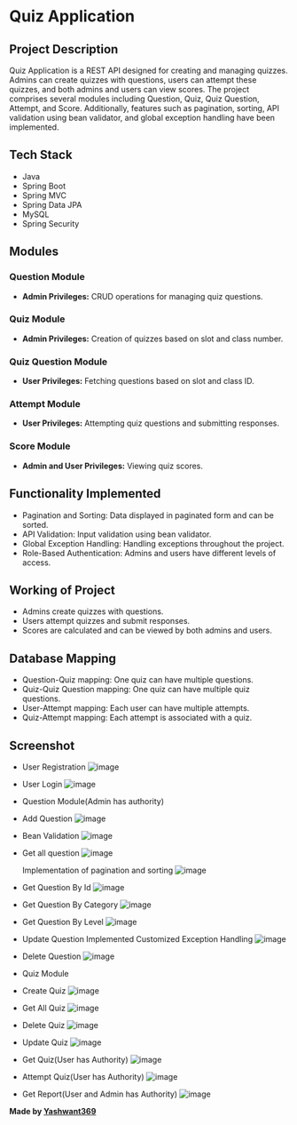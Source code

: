 # Quiz Application

## Project Description
Quiz Application is a REST API designed for creating and managing quizzes. Admins can create quizzes with questions, users can attempt these quizzes, and both admins and users can view scores. The project comprises several modules including Question, Quiz, Quiz Question, Attempt, and Score. Additionally, features such as pagination, sorting, API validation using bean validator, and global exception handling have been implemented.

## Tech Stack
- Java
- Spring Boot
- Spring MVC
- Spring Data JPA
- MySQL
- Spring Security

## Modules

### Question Module
- **Admin Privileges:** CRUD operations for managing quiz questions.

### Quiz Module
- **Admin Privileges:** Creation of quizzes based on slot and class number.

### Quiz Question Module
- **User Privileges:** Fetching questions based on slot and class ID.

### Attempt Module
- **User Privileges:** Attempting quiz questions and submitting responses.

### Score Module
- **Admin and User Privileges:** Viewing quiz scores.

## Functionality Implemented
- Pagination and Sorting: Data displayed in paginated form and can be sorted.
- API Validation: Input validation using bean validator.
- Global Exception Handling: Handling exceptions throughout the project.
- Role-Based Authentication: Admins and users have different levels of access.

## Working of Project
- Admins create quizzes with questions.
- Users attempt quizzes and submit responses.
- Scores are calculated and can be viewed by both admins and users.

## Database Mapping
- Question-Quiz mapping: One quiz can have multiple questions.
- Quiz-Quiz Question mapping: One quiz can have multiple quiz questions.
- User-Attempt mapping: Each user can have multiple attempts.
- Quiz-Attempt mapping: Each attempt is associated with a quiz.

## Screenshot
- User Registration
  ![image](https://github.com/Yashwant369/Quiz-Application/assets/71956889/36ccebaf-f79a-4db0-98fd-01ff35a453ce)

- User Login
  ![image](https://github.com/Yashwant369/Quiz-Application/assets/71956889/f2dcab6c-a5d3-4f82-82e7-720d22c7e87a)

- Question Module(Admin has authority)

- Add Question
  ![image](https://github.com/Yashwant369/Quiz-Application/assets/71956889/3ba0bd64-5727-468b-92a3-c2b790e7aa5f)

- Bean Validation
  ![image](https://github.com/Yashwant369/Quiz-Application/assets/71956889/378d43b2-396a-432c-a411-0b9500bfbae8)

- Get all question
  ![image](https://github.com/Yashwant369/Quiz-Application/assets/71956889/250949bb-2328-4b19-8978-8e5d233e485f)

  Implementation of pagination and sorting
  ![image](https://github.com/Yashwant369/Quiz-Application/assets/71956889/c62d953b-da22-4242-9ba0-6edc6c2acb5c)

- Get Question By Id
  ![image](https://github.com/Yashwant369/Quiz-Application/assets/71956889/d28379c5-f06f-4651-b96a-c4c0e13e2bf6)

- Get Question By Category
  ![image](https://github.com/Yashwant369/Quiz-Application/assets/71956889/5963aede-5133-4746-afba-562752f708f0)

- Get Question By Level
  ![image](https://github.com/Yashwant369/Quiz-Application/assets/71956889/716d476d-51c5-496a-88fc-e448a2b04c94)

- Update Question
  Implemented Customized Exception Handling
  ![image](https://github.com/Yashwant369/Quiz-Application/assets/71956889/98e6be9b-6e85-400a-89df-7a59c39850e9)

- Delete Question
  ![image](https://github.com/Yashwant369/Quiz-Application/assets/71956889/d46d743b-a3ad-4d7e-b6d8-c72b70003834)

- Quiz Module

- Create Quiz
  ![image](https://github.com/Yashwant369/Quiz-Application/assets/71956889/78f9a70d-be71-415d-a9f5-fad019038c38)

- Get All Quiz
  ![image](https://github.com/Yashwant369/Quiz-Application/assets/71956889/7f22a132-b081-4184-8328-7ef46ac25af6)

- Delete Quiz
  ![image](https://github.com/Yashwant369/Quiz-Application/assets/71956889/bbb732c9-bfba-4b87-bf50-ad77a4a04dba)

- Update Quiz
  ![image](https://github.com/Yashwant369/Quiz-Application/assets/71956889/b7243dd0-34b5-4cfa-b351-007bf4dbdec7)

- Get Quiz(User has Authority)
  ![image](https://github.com/Yashwant369/Quiz-Application/assets/71956889/da226b86-ce01-4631-a2e3-1e36f8dec7d6)

- Attempt Quiz(User has Authority)
  ![image](https://github.com/Yashwant369/Quiz-Application/assets/71956889/fc4c0a1b-4598-4d6f-b806-f045173d63cb)

- Get Report(User and Admin has Authority)
  ![image](https://github.com/Yashwant369/Quiz-Application/assets/71956889/65e4a60a-9acb-4cdd-bf74-e3e51e84239b)

**Made by [Yashwant369](https://github.com/Yashwant369)**
